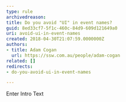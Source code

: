 ```yaml
---
type: rule
archivedreason: 
title: Do you avoid "UI" in event names?
guid: 8ed33cf7-5f1c-460c-84d9-609d121649a0
uri: avoid-ui-in-event-names
created: 2018-04-30T21:07:59.0000000Z
authors:
- title: Adam Cogan
  url: https://ssw.com.au/people/adam-cogan
related: []
redirects:
- do-you-avoid-ui-in-event-names

---
```



Enter Intro Text
<br><excerpt class='endintro'></excerpt><br>



